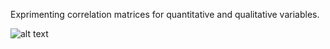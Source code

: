 Exprimenting correlation matrices for quantitative and qualitative variables.

![alt text](https://github.com/IlyesBB/custom_plot/edit/master/screenshots/density_false.png?raw=true)
